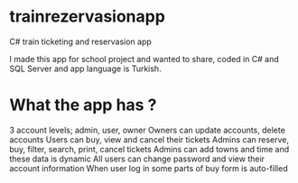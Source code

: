 # trainrezervasionapp
C# train ticketing and reservasion app

I made this app for school project and wanted to share, coded in C# and SQL Server and app language is Turkish.

# What the app has ? 
3 account levels; admin, user, owner Owners can update accounts, delete accounts 
Users can buy, view and cancel their tickets 
Admins can reserve, buy, filter, search, print, cancel tickets 
Admins can add towns and time and these data is dynamic 
All users can change password and view their account information 
When user log in some parts of buy form is auto-filled
